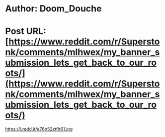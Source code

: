 # Author: Doom_Douche
# Post URL: [https://www.reddit.com/r/Superstonk/comments/mlhwex/my_banner_submission_lets_get_back_to_our_roots/](https://www.reddit.com/r/Superstonk/comments/mlhwex/my_banner_submission_lets_get_back_to_our_roots/)


https://i.redd.it/e76n52ztflr61.jpg